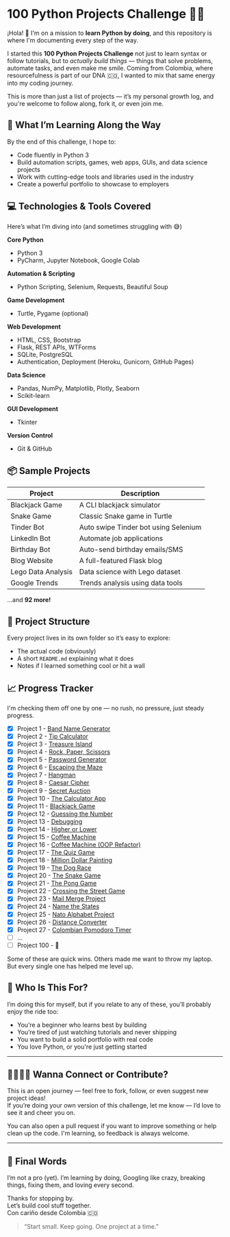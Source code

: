 # 100 Python Projects Challenge 🚀🐍

¡Hola! 👋 I'm on a mission to **learn Python by doing**, and this repository is where I'm documenting every step of the way.

I started this **100 Python Projects Challenge** not just to learn syntax or follow tutorials, but to *actually build things* — things that solve problems, automate tasks, and even make me smile. Coming from Colombia, where resourcefulness is part of our DNA 🇨🇴, I wanted to mix that same energy into my coding journey.

This is more than just a list of projects — it’s my personal growth log, and you're welcome to follow along, fork it, or even join me.

## 🌟 What I’m Learning Along the Way

By the end of this challenge, I hope to:
- Code fluently in Python 3
- Build automation scripts, games, web apps, GUIs, and data science projects
- Work with cutting-edge tools and libraries used in the industry
- Create a powerful portfolio to showcase to employers

## 💻 Technologies & Tools Covered

Here’s what I’m diving into (and sometimes struggling with 😅)

**Core Python**
- Python 3
- PyCharm, Jupyter Notebook, Google Colab

**Automation & Scripting**
- Python Scripting, Selenium, Requests, Beautiful Soup

**Game Development**
- Turtle, Pygame (optional)

**Web Development**
- HTML, CSS, Bootstrap
- Flask, REST APIs, WTForms
- SQLite, PostgreSQL
- Authentication, Deployment (Heroku, Gunicorn, GitHub Pages)

**Data Science**
- Pandas, NumPy, Matplotlib, Plotly, Seaborn
- Scikit-learn

**GUI Development**
- Tkinter

**Version Control**
- Git & GitHub

## 📦 Sample Projects

| Project | Description |
|--------|-------------|
| Blackjack Game | A CLI blackjack simulator |
| Snake Game | Classic Snake game in Turtle |
| Tinder Bot | Auto swipe Tinder bot using Selenium |
| LinkedIn Bot | Automate job applications |
| Birthday Bot | Auto-send birthday emails/SMS |
| Blog Website | A full-featured Flask blog |
| Lego Data Analysis | Data science with Lego dataset |
| Google Trends | Trends analysis using data tools |

…and **92 more!**

## 🚧 Project Structure

Every project lives in its own folder so it’s easy to explore:
- The actual code (obviously)
- A short `README.md` explaining what it does
- Notes if I learned something cool or hit a wall
  
## 📈 Progress Tracker

I'm checking them off one by one — no rush, no pressure, just steady progress.

- [x] Project 1 - [Band Name Generator](01-Band-Name-Generator/)
- [x] Project 2 - [Tip Calculator](02-Tip-Calculator/)
- [x] Project 3 - [Treasure Island](03-Treasure-Island/)
- [x] Project 4 - [Rock, Paper, Scissors](04-Rock,Paper,Scissors/)
- [x] Project 5 - [Password Generator](05-Password-Generator/)
- [x] Project 6 - [Escaping the Maze](06-Escaping-the-Maze/)
- [x] Project 7 - [Hangman](07-Hangman/)
- [x] Project 8 - [Caesar Cipher](08-Caesar-Cipher/)
- [x] Project 9 - [Secret Auction](09-Secret-Auction/)
- [x] Project 10 - [The Calculator App](10-The-Calculator-App/)
- [x] Project 11 - [Blackjack Game](11-Blackjack-Game/)
- [x] Project 12 - [Guessing the Number](12-Guessing-the-Number/)
- [x] Project 13 - [Debugging](13-debugging/)
- [x] Project 14 - [Higher or Lower](14-higher-or-lower/)
- [x] Project 15 - [Coffee Machine](15-coffee-machine/)
- [x] Project 16 - [Coffee Machine (OOP Refactor)](16-coffee-machine-oop/)
- [x] Project 17 - [The Quiz Game](17-the-quiz/)
- [x] Project 18 - [Million Dollar Painting](18-million-dollar-painting/)
- [x] Project 19 - [The Dog Race](19-dog-race/)
- [x] Project 20 - [The Snake Game](20-the-snake-game)
- [x] Project 21 - [The Pong Game](21-the-pong-game)
- [x] Project 22 - [Crossing the Street Game](22-crossing-the-street-game)
- [x] Project 23 - [Mail Merge Project](23-mail-merge-project)
- [x] Project 24 - [Name the States](24-name-the-states)
- [x] Project 25 - [Nato Alphabet Project](25-nato-alphabet-project)
- [x] Project 26 - [Distance Converter](26-miles-to-km)
- [x] Project 27 - [Colombian Pomodoro Timer](27-pomodoro-app)
- [ ] ...
- [ ] Project 100 - 🎉

Some of these are quick wins. Others made me want to throw my laptop. But every single one has helped me level up.

## 🧠 Who Is This For?

I’m doing this for myself, but if you relate to any of these, you’ll probably enjoy the ride too:

- You’re a beginner who learns best by building
- You’re tired of just watching tutorials and never shipping
- You want to build a solid portfolio with real code
- You love Python, or you're just getting started

---

## 🫱🏽‍🫲🏼 Wanna Connect or Contribute?

This is an open journey — feel free to fork, follow, or even suggest new project ideas!  
If you’re doing your own version of this challenge, let me know — I’d love to see it and cheer you on.

You can also open a pull request if you want to improve something or help clean up the code. I'm learning, so feedback is always welcome.

---

## 💬 Final Words

I’m not a pro (yet). I’m learning by doing, Googling like crazy, breaking things, fixing them, and loving every second.

Thanks for stopping by.  
Let’s build cool stuff together.  
Con cariño desde Colombia 🇨🇴

> “Start small. Keep going. One project at a time.”

